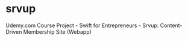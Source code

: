 # srvup
Udemy.com Course Project - Swift for Entrepreneurs - Srvup: Content-Driven Membership Site (Webapp)
